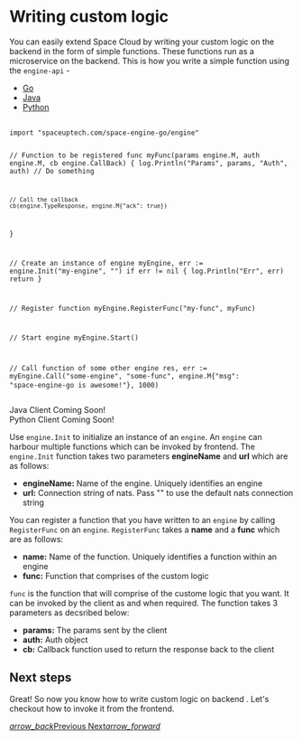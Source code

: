 # Writing custom logic

You can easily extend Space Cloud by writing your custom logic on the backend in the form of simple functions. These functions run as a microservice on the backend. This is how you write a simple function using the `engine-api` -

 <div class="row tabs-wrapper">
  <div class="col s12" style="padding:0">
    <ul class="tabs">
      <li class="tab col s2"><a class="active" href="#go1">Go</a></li>
      <li class="tab col s2"><a href="#java1">Java</a></li>
      <li class="tab col s2"><a href="#python1">Python</a></li>
    </ul>
  </div>
  <div id="go1" class="col s12" style="padding:0">
    <pre>
      <code>
import "spaceuptech.com/space-engine-go/engine"

// Function to be registered
func myFunc(params engine.M, auth engine.M, cb engine.CallBack) {
    log.Println("Params", params, "Auth", auth)
    // Do something

    // Call the callback
    cb(engine.TypeResponse, engine.M{"ack": true})
}

// Create an instance of engine
myEngine, err := engine.Init("my-engine", "")
if err != nil {
    log.Println("Err", err)
    return
}

// Register function
myEngine.RegisterFunc("my-func", myFunc)

// Start engine
myEngine.Start()

// Call function of some other engine
res, err := myEngine.Call("some-engine", "some-func", engine.M{"msg": "space-engine-go is awesome!"}, 1000)
      </code>
    </pre>
  </div>
  <div id="java1" class="col s12" style="padding:0">Java Client Coming Soon!</div>
  <div id="python1" class="col s12" style="padding:0">Python Client Coming Soon!</div>
</div>

Use `engine.Init` to initialize an instance of an `engine`. An `engine` can harbour multiple functions which can be invoked by frontend. The `engine.Init` function takes two parameters **engineName** and **url** which are as follows:
- **engineName:** Name of the engine. Uniquely identifies an engine
- **url:** Connection string of nats. Pass "" to use the default nats connection string

You can register a function that you have written to an `engine` by calling `RegisterFunc` on an `engine`. `RegisterFunc` takes a **name** and a **func** which are as follows:
- **name:** Name of the function. Uniquely identifies a function within an engine
- **func:** Function that comprises of the custom logic

`func` is the function that will comprise of the custome logic that you want. It can be invoked by the client as and when required. The function takes 3 parameters as decsribed below:
- **params:** The params sent by the client
- **auth:** Auth object
- **cb:** Callback function used to return the response back to the client

## Next steps

Great! So now you know how to write custom logic on backend . Let's checkout how to invoke it from the frontend.

<div class="btns-wrapper">
  <a href="/docs/functions/overview" class="waves-effect waves-light btn primary-btn-border btn-small">
    <i class="material-icons btn-with-icon">arrow_back</i>Previous
  </a>
  <a href="/docs/functions/client" class="waves-effect waves-light btn primary-btn-fill btn-small">
    Next<i class="material-icons btn-with-icon">arrow_forward</i>
  </a>
</div> 